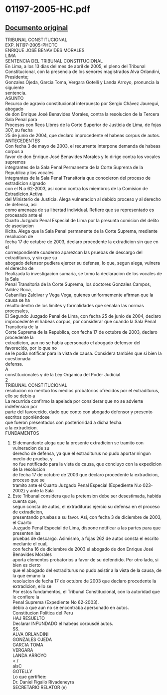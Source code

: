 
01197-2005-HC.pdf
=================
  
[Documento original](https://tc.gob.pe/jurisprudencia/2006/01197-2005-HC.pdf)  
---  
TRIBUNAL CONSTITUCIONAL  
EXP. N1197-2005-PHCTC  
ENRIQUE JOSÉ BENAVIDES MORALES  
LIMA  
SENTENCIA DEL TRIBUNAL CONSTITUCIONAL  
En Lima, a los 13 dias del mes de abril de 2005, el pleno del Tribunal  
Constitucional, con la presencia de los senores magistrados Alva Orlandini, Presidente;  
Gonzales Ojeda, Garcia Toma, Vergara Gotelli y Landa Arroyo, pronuncia la siguiente  
sentencia.  
ASUNTO  
Recurso de agravio constitucional interpuesto por Sergio Châvez Jauregui, abogado  
de don Enrique José Benavides Morales, contra la resolucion de la Tercera Sala Penal para  
Procesos con Reos Libres de la Corte Superior de Justicia de Lima, de fojas 307, su fecha  
25 de junio de 2004, que declaro improcedente el habeas corpus de autos.  
ANTECEDENTES  
Con fecha 3 de mayo de 2003, el recurrente interpone demanda de habeas corpus a  
favor de don Enrique José Benavides Morales y lo dirige contra los vocales supremos  
integrantes de la Sala Penal Permanente de la Corte Suprema de la Republica y los vocales  
integrantes de la Sala Penal Transitoria que conocieron del proceso de extradicion signado  
con el N.o 62-2003, asi como contra los miembros de la Comision de Extradicion Activa  
del Ministerio de Justicia. Alega vulneracion al debido proceso y al derecho de defensa, asi  
como amenaza de su libertad individual. Refiere que su representado es procesado ante el  
Cuarto Juzgado Penal Especial de Lima por la presunta comision del delito de asociacion  
ilicita. Alega que la Sala Penal permanente de la Corte Suprema, mediante resolucion de  
fecha 17 de octubre de 2003, declaro procedente la extradicion sin que en el  
correspondiente cuaderno aparezcan las pruebas de descargo del extraditurus, y sin que su  
abogado defensor pudiera ejercer su defensa, lo que, segun alega, vulnera el derecho de  
Realizada la investigacion sumaria, se tomo la declaracion de los vocales de la Sala  
Penal Transitoria de la Corte Suprema, los doctores Gonzales Campos, Valdez Roca,  
Cabanillas Zaldivar y Vega Vega, quienes uniformemente afirman que la causa se ha  
résulto dentro de los limites y formalidades que senalan las normas procesales,  
El Segundo Juzgado Penal de Lima, con fecha 25 de junio de 2004, declaro  
improcedente el habeas corpus, por considerar que cuando la Sala Penal Transitoria de la  
Corte Suprema de la Republica, con fecha 17 de octubre de 2003, declaro procedente la  
extradicion, aun no se habia apersonado el abogado defensor del favorecido, por lo que no  
se le podia notificar para la vista de causa. Considera también que si bien la cuestionada  
defensa.  
A  
constitucionales y de la Ley Organica del Poder Judicial.  
2  
TRIBUNAL CONSTITUCIONAL  
resolucion no merituo los medios probatorios ofrecidos por el extraditurus, ello se debio a  
La recurrida confirmo la apelada por considerar que no se advierte indefension por  
parte del favorecido, dado que conto con abogado defensor y presento escritos oponiéndose  
que fueron presentados con posterioridad a dicha fecha.  
a la extradicion.  
FUNDAMENTOS  
1. El demandante alega que la presente extradicion se tramito con vulneracion de su  
derecho de defensa, ya que el extraditurus no pudo aportar ningun medio de prueba, y  
no fue notificado para la vista de causa, que concluyo con la expedicion de la resolucion  
de fecha 17 de octubre de 2003 que declaro procedente la extradicion, proceso que se  
tramito ante el Cuarto Juzgado Penal Especial (Expediente N.o 023-2002) y ante la Sala  
2. Este Tribunal considera que la pretension debe ser desestimada, habida cuenta que,  
segun consta de autos, el extraditurus ejercio su defensa en el proceso de extradicion,  
presentando pruebas a su favor. Asi, con fecha 3 de diciembre de 2003, el Cuarto  
Juzgado Penal Especial de Lima, dispone notificar a las partes para que presenten las  
pruebas de descargo. Asimismo, a fojas 262 de autos consta el escrito mediante el cual,  
con fecha 16 de diciembre de 2003 el abogado de don Enrique José Benavides Morales  
aporta elementos probatorios a favor de su defendido. Por otro lado, si bien es cierto  
que el abogado del extraditurus no pudo asistir a la vista de la causa, de la que emano la  
resolucion de fecha 17 de octubre de 2003 que declaro procedente la extradicion, ello se  
Por estos fundamentos, el Tribunal Constitucional, con la autoridad que le confiere la  
Penal Suprema (Expediente No 62-2003).  
debio a que aun no se encontraba apersonado en autos.  
Constitucion Politica del Peru  
HAJ RESUELTO  
Declarar INFUNDADO el habeas corpusdé autos.  
SS.  
ALVA ORLANDINI  
GONZALES OJEDA  
GARCIA TOMA  
VERGARA  
LANDA ARROYO  
< /  
alsC  
GOTELLY  
Lo que gertifiee:  
Dr. Daniel Figallo Rivadeneyra  
SECRETARIO RELATOR (e)